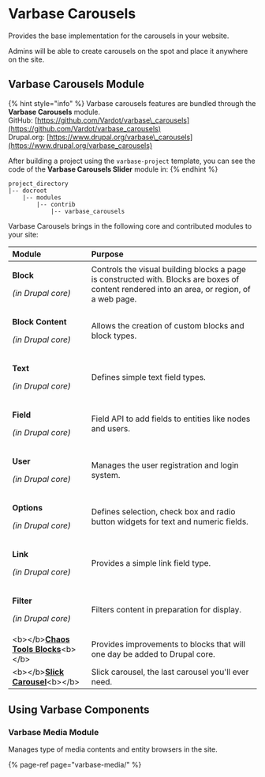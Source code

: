 # Varbase Carousels

Provides the base implementation for the carousels in your website.

Admins will be able to create carousels on the spot and place it anywhere on the site.

## Varbase Carousels Module

{% hint style="info" %}
Varbase carousels features are bundled through the **Varbase Carousels** module.  
GitHub: [https://github.com/Vardot/varbase\_carousels](https://github.com/Vardot/varbase_carousels)  
Drupal.org: [https://www.drupal.org/varbase\_carousels](https://www.drupal.org/varbase_carousels)

After building a project using the `varbase-project` template, you can see the code of the **Varbase Carousels Slider** module in:
{% endhint %}

```text
project_directory
|-- docroot
    |-- modules
        |-- contrib
            |-- varbase_carousels
```

Varbase Carousels brings in the following core and contributed modules to your site:

<table>
  <thead>
    <tr>
      <th style="text-align:left">Module</th>
      <th style="text-align:left">Purpose</th>
    </tr>
  </thead>
  <tbody>
    <tr>
      <td style="text-align:left">
        <p><b>Block</b>
        </p>
        <p><em>(in Drupal core)</em>
        </p>
      </td>
      <td style="text-align:left">Controls the visual building blocks a page is constructed with. Blocks
        are boxes of content rendered into an area, or region, of a web page.</td>
    </tr>
    <tr>
      <td style="text-align:left">
        <p><b>Block Content</b>
        </p>
        <p><em>(in Drupal core)</em>
        </p>
      </td>
      <td style="text-align:left">Allows the creation of custom blocks and block types.</td>
    </tr>
    <tr>
      <td style="text-align:left">
        <p><b>Text</b>
        </p>
        <p><em>(in Drupal core)</em>
        </p>
      </td>
      <td style="text-align:left">Defines simple text field types.</td>
    </tr>
    <tr>
      <td style="text-align:left">
        <p><b>Field</b>
        </p>
        <p><em>(in Drupal core)</em>
        </p>
      </td>
      <td style="text-align:left">Field API to add fields to entities like nodes and users.</td>
    </tr>
    <tr>
      <td style="text-align:left">
        <p><b>User</b>
        </p>
        <p><em>(in Drupal core)</em>
        </p>
      </td>
      <td style="text-align:left">Manages the user registration and login system.</td>
    </tr>
    <tr>
      <td style="text-align:left">
        <p><b>Options</b>
        </p>
        <p><em>(in Drupal core)</em>
        </p>
      </td>
      <td style="text-align:left">Defines selection, check box and radio button widgets for text and numeric
        fields.</td>
    </tr>
    <tr>
      <td style="text-align:left">
        <p><b>Link</b>
        </p>
        <p><em>(in Drupal core)</em>
        </p>
      </td>
      <td style="text-align:left">Provides a simple link field type.</td>
    </tr>
    <tr>
      <td style="text-align:left">
        <p><b>Filter</b>
        </p>
        <p><em>(in Drupal core)</em>
        </p>
      </td>
      <td style="text-align:left">Filters content in preparation for display.</td>
    </tr>
    <tr>
      <td style="text-align:left">&lt;b&gt;&lt;/b&gt;<a href="https://www.drupal.org/project/ctools"><b>Chaos Tools Blocks</b></a>&lt;b&gt;&lt;/b&gt;</td>
      <td
      style="text-align:left">Provides improvements to blocks that will one day be added to Drupal core.</td>
    </tr>
    <tr>
      <td style="text-align:left">&lt;b&gt;&lt;/b&gt;<a href="https://www.drupal.org/project/slick"><b>Slick Carousel</b></a>&lt;b&gt;&lt;/b&gt;</td>
      <td
      style="text-align:left">Slick carousel, the last carousel you&apos;ll ever need.</td>
    </tr>
  </tbody>
</table>

## Using Varbase Components

### Varbase Media Module

Manages type of media contents and entity browsers in the site.

{% page-ref page="varbase-media/" %}





